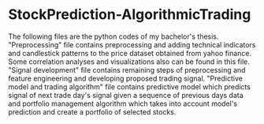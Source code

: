# StockPrediction-AlgorithmicTrading
The following files are the python codes of my bachelor's thesis. "Preprocessing" file contains preprocessing and adding technical indicators and candlestick patterns to the price dataset obtained from yahoo finance. Some correlation analyses and visualizations also can be found in this file. "Signal development" file contains remaining steps of preprocessing and feature engineering and developing proposed trading signal. "Predictive model and trading algorithm" file contains predictive model which predicts signal of next trade day's signal given a sequence of previous days data and portfolio management algorithm which takes into account model's prediction and create a portfolio of selected stocks.   
